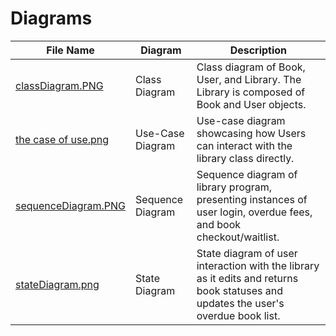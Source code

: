 # Diagrams
| File Name | Diagram | Description | 
| --- | --- | --- |
| [classDiagram.PNG](https://github.com/ArjayReyes/CS-151-Tully/blob/3a59ab931e5298c9be705fcf000b86f617b55675/diagrams/classDiagram.PNG) | Class Diagram | Class diagram of Book, User, and Library. The Library is composed of Book and User objects. |
| [the case of use.png](https://github.com/ArjayReyes/CS-151-Tully/blob/3a59ab931e5298c9be705fcf000b86f617b55675/diagrams/the%20case%20of%20use.png) | Use-Case Diagram | Use-case diagram showcasing how Users can interact with the library class directly. |
| [sequenceDiagram.PNG](https://github.com/ArjayReyes/CS-151-Tully/blob/3a59ab931e5298c9be705fcf000b86f617b55675/diagrams/sequenceDiagram.PNG) | Sequence Diagram | Sequence diagram of library program, presenting instances of user login, overdue fees, and book checkout/waitlist. |
| [stateDiagram.png](https://github.com/ArjayReyes/CS-151-Tully/blob/3a59ab931e5298c9be705fcf000b86f617b55675/diagrams/stateDiagram.png) | State Diagram | State diagram of user interaction with the library as it edits and returns book statuses and updates the user's overdue book list. |
